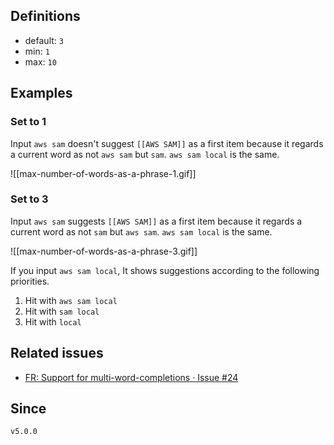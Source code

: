 ## Definitions

- default: `3`
- min: `1`
- max: `10`

## Examples

### Set to 1

Input `aws sam` doesn't suggest `[[AWS SAM]]` as a first item because it regards a current word as not `aws sam` but `sam`. `aws sam local` is the same.

![[max-number-of-words-as-a-phrase-1.gif]]

### Set to 3

Input `aws sam` suggests `[[AWS SAM]]` as a first item because it regards a current word as not `sam` but `aws sam`. `aws sam local` is the same.

![[max-number-of-words-as-a-phrase-3.gif]]

If you input `aws sam local`, It shows suggestions according to the following priorities.

1. Hit with `aws sam local`
2. Hit with `sam local`
3. Hit with `local`

## Related issues

- [FR: Support for multi\-word\-completions · Issue \#24](https://github.com/tadashi-aikawa/obsidian-various-complements-plugin/issues/24)

## Since

`v5.0.0`
